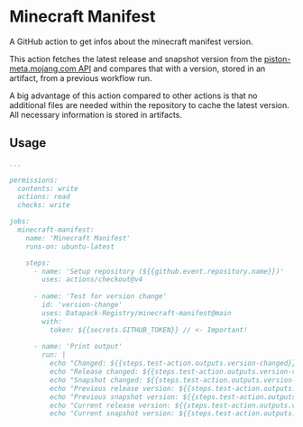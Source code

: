 # Minecraft Manifest
A GitHub action to get infos about the minecraft manifest version.

This action fetches the latest release and snapshot version from the [piston-meta.mojang.com API](https://piston-meta.mojang.com/mc/game/version_manifest_v2.json) and compares that with a version, stored in an artifact, from a previous workflow run.

A big advantage of this action compared to other actions is that no additional files are needed within the repository to cache the latest version. All necessary information is stored in artifacts.

## Usage
```yml
...

permissions:
  contents: write
  actions: read
  checks: write

jobs:
  minecraft-manifest:
    name: 'Minecraft Manifest'
    runs-on: ubuntu-latest      

    steps:
      - name: 'Setup repository (${{github.event.repository.name}})'
        uses: actions/checkout@v4
      
      - name: 'Test for version change'
        id: 'version-change'
        uses: Datapack-Registry/minecraft-manifest@main
        with:
          token: ${{secrets.GITHUB_TOKEN}} // <- Important!
      
      - name: 'Print output'
        run: |
          echo "Changed: ${{steps.test-action.outputs.version-changed}}"
          echo "Release changed: ${{steps.test-action.outputs.version-release-changed}}"
          echo "Snapshot changed: ${{steps.test-action.outputs.version-snapshot-changed}}"
          echo "Previous release version: ${{steps.test-action.outputs.version-previous-release}}"
          echo "Previous snapshot version: ${{steps.test-action.outputs.version-previous-snapshot}}"
          echo "Current release version: ${{steps.test-action.outputs.version-current-release}}"
          echo "Current snapshot version: ${{steps.test-action.outputs.version-current-snapshot}}"


```
